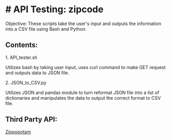<h1># API Testing: zipcode </h2>
<p>
Objective: 
These scripts take the user's input <zipcode> and outputs the information into a CSV file using Bash and Python.
</p>

<h2> 
Contents: </h2>
<p>
1. API_tester.sh </p>
<p> Utilizes bash by taking user input, uses curl command to make GET request and outputs data to JSON file.
<p>
2. JSON_to_CSV.py
</p>
<p> Utilizes JSON and pandas module to turn reformat JSON file into a list of dictionaries and 
  manipulates the data to output the correct format to CSV file.
<h2>
Third Party API: </h2> 
<a href=https://www.zippopotam.us/>Zippopotam </a></p>


